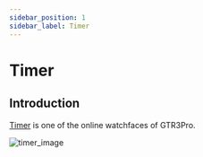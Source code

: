 ```yaml
---
sidebar_position: 1
sidebar_label: Timer
---
```


# Timer

## Introduction
[Timer](https://github.com/zepp-health/zeppos-samples/tree/main/watchface/1.0/timer) is one of the online watchfaces of GTR3Pro.

![timer_image](/img/sample/watchface/timer.png)

